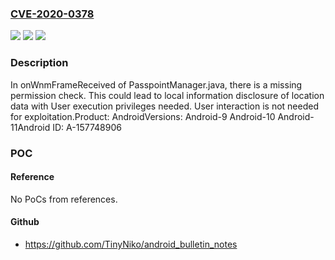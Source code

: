 ### [CVE-2020-0378](https://cve.mitre.org/cgi-bin/cvename.cgi?name=CVE-2020-0378)
![](https://img.shields.io/static/v1?label=Product&message=Android&color=blue)
![](https://img.shields.io/static/v1?label=Version&message=n%2Fa&color=blue)
![](https://img.shields.io/static/v1?label=Vulnerability&message=Information%20disclosure&color=brighgreen)

### Description

In onWnmFrameReceived of PasspointManager.java, there is a missing permission check. This could lead to local information disclosure of location data with User execution privileges needed. User interaction is not needed for exploitation.Product: AndroidVersions: Android-9 Android-10 Android-11Android ID: A-157748906

### POC

#### Reference
No PoCs from references.

#### Github
- https://github.com/TinyNiko/android_bulletin_notes

